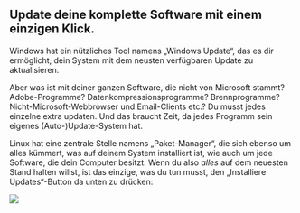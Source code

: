 <?php require("../../entete.php"); ?> <?php require("../../base.php"); ?>

<div id="corps">

<h2>Update deine komplette Software mit einem einzigen Klick.</h2>

<p>Windows hat ein n&uuml;tzliches Tool namens „Windows Update“, das es dir erm&ouml;glicht, dein System mit dem neusten verf&uuml;gbaren Update zu aktualisieren.</p>

<p>Aber was ist mit deiner ganzen Software, die nicht von Microsoft stammt? Adobe-Programme? Datenkompressionsprogramme? Brennprogramme? Nicht-Microsoft-Webbrowser und Email-Clients etc.? Du musst jedes einzelne extra updaten. Und das braucht Zeit, da jedes Programm sein eigenes (Auto-)Update-System hat.</p>

<p>Linux hat eine zentrale Stelle namens „Paket-Manager“, die sich ebenso um alles k&uuml;mmert, was auf deinem System installiert ist, wie auch um jede Software, die dein Computer besitzt. Wenn du also <i>alles</i> auf dem neuesten Stand halten willst, ist das einzige, was du tun musst, den „Installiere Updates“-Button da unten zu dr&uuml;cken:</p>


<img src="Images/global_update.png" />

</div>
</body>
</html>
